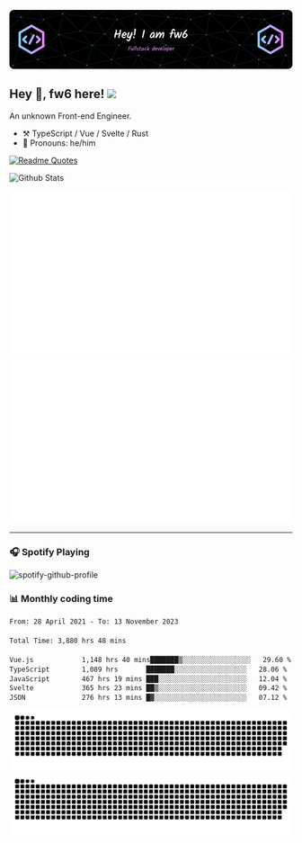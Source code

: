![Header](github-header-image.png)

## Hey 👋, fw6 here! <img src="https://github.githubassets.com/images/mona-whisper.gif" height="24" />


An unknown Front-end Engineer.

-   :hammer_and_pick: TypeScript / Vue / Svelte / Rust
-   :man: Pronouns: he/him


[![Readme Quotes](https://quotes-github-readme.vercel.app/api?type=horizontal&theme=algolia)](https://github.com/piyushsuthar/github-readme-quotes)



![Github Stats](https://github-readme-stats.vercel.app/api?username=fw6&bg_color=30,e96443,904e95&title_color=fff&text_color=fff)

![](https://raw.githubusercontent.com/fw6/github-stats-transparent/output/generated/overview.svg)
![](https://raw.githubusercontent.com/fw6/github-stats-transparent/output/generated/languages.svg)


---

### 🎧 Spotify Playing

<!-- ![spotify-github-profile](/img/default.svg) -->

![spotify-github-profile](https://spotify-github-profile.vercel.app/api/view.svg?uid=r6wn4hdvypv0lkzyrj0e0pjct&cover_image=true&theme=default&show_offline=true&background_color=9a10ad&interchange=true&bar_color_cover=true)



### :bar_chart: Monthly coding time 

<!--START_SECTION:waka-->

```txt
From: 28 April 2021 - To: 13 November 2023

Total Time: 3,880 hrs 48 mins

Vue.js            1,148 hrs 40 mins███████▒░░░░░░░░░░░░░░░░░   29.60 %
TypeScript        1,089 hrs       ███████░░░░░░░░░░░░░░░░░░   28.06 %
JavaScript        467 hrs 19 mins ███░░░░░░░░░░░░░░░░░░░░░░   12.04 %
Svelte            365 hrs 23 mins ██▒░░░░░░░░░░░░░░░░░░░░░░   09.42 %
JSON              276 hrs 13 mins █▓░░░░░░░░░░░░░░░░░░░░░░░   07.12 %
```

<!--END_SECTION:waka-->




![github contribution grid snake animation](https://raw.githubusercontent.com/platane/platane/output/github-contribution-grid-snake-dark.svg#gh-dark-mode-only)![github contribution grid snake animation](https://raw.githubusercontent.com/platane/platane/output/github-contribution-grid-snake.svg#gh-light-mode-only)
